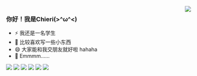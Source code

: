 <img align="right" src="https://github-readme-stats.vercel.app/api?username=maloreQAQ&show_icons=true&icon_color=CE1D2D&text_color=718096&bg_color=ffffff&hide_title=true" />  

### 你好！我是Chieri(>^ω^<) ###

- ⚡ 我还是一名学生
- 🤔 比较喜欢写一些小东西
- 😄 大家能和我交朋友就好啦 hahaha
- 💬 Emmmm......


![](https://img.shields.io/badge/Java-yellow)  ![](https://img.shields.io/badge/HTML-%3CCOLOR%3E)  ![](https://img.shields.io/badge/JS-ff69b4)  ![](https://img.shields.io/badge/PHP-lightgrey)  ![](https://shields.io/badge/-Python-blueviolet)  ![](https://shields.io/badge/-Plugin-important)

